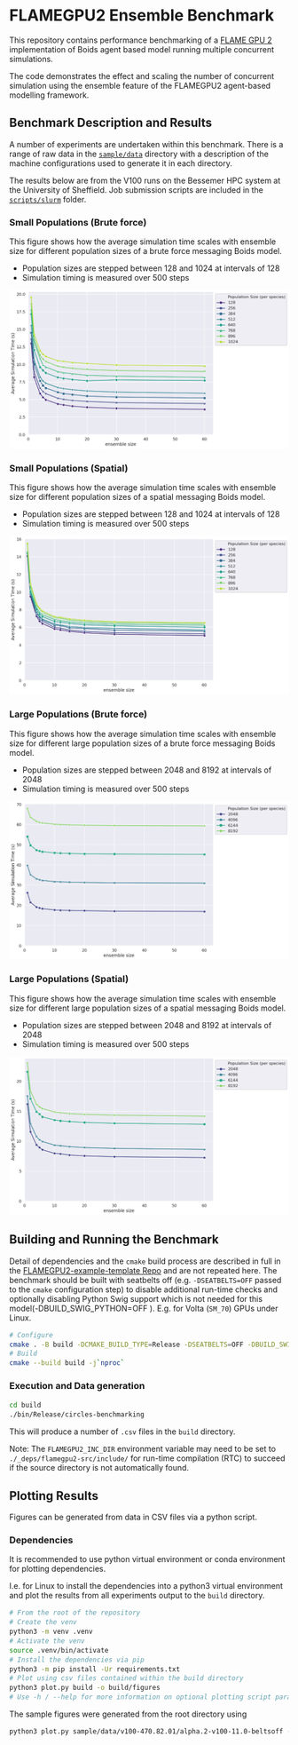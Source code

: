 # FLAMEGPU2 Ensemble Benchmark

This repository contains performance benchmarking of a [FLAME GPU 2](https://github.com/FLAMEGPU/FLAMEGPU2) implementation of Boids agent based model running multiple concurrent simulations.

The code demonstrates the effect and scaling the number of concurrent simulation using the ensemble feature of the FLAMEGPU2 agent-based modelling framework.


## Benchmark Description and Results

A number of experiments are undertaken within this benchmark. There is a range of raw data in the [`sample/data`](sample/data) directory with a description of the machine configurations used to generate it in each directory.

The results below are from the V100 runs on the Bessemer HPC system at the University of Sheffield. Job submission scripts are included in the [`scripts/slurm`](scripts/slurm) folder.

### Small Populations (Brute force)

This figure shows how the average simulation time scales with ensemble size for different population sizes of a brute force messaging Boids model.

+ Population sizes are stepped between 128 and 1024 at intervals of 128
+ Simulation timing is measured over 500 steps

![sample/figures/v100-470.82.01/alpha.2-v100-11.0-beltsoff/small--small_pop_brute_force.png](sample/figures/v100-470.82.01/alpha.2-v100-11.0-beltsoff/small--small_pop_brute_force.png)


### Small Populations (Spatial)

This figure shows how the average simulation time scales with ensemble size for different population sizes of a spatial messaging Boids model.

+ Population sizes are stepped between 128 and 1024 at intervals of 128
+ Simulation timing is measured over 500 steps

![sample/figures/v100-470.82.01/alpha.2-v100-11.0-beltsoff/small--small_pop.png](sample/figures/v100-470.82.01/alpha.2-v100-11.0-beltsoff/small--small_pop.png)

### Large Populations (Brute force)

This figure shows how the average simulation time scales with ensemble size for different large population sizes of a brute force messaging Boids model.

+ Population sizes are stepped between 2048 and 8192 at intervals of 2048
+ Simulation timing is measured over 500 steps

![sample/figures/v100-470.82.01/alpha.2-v100-11.0-beltsoff/large--large_pop_brute_force.png](sample/figures/v100-470.82.01/alpha.2-v100-11.0-beltsoff/large--large_pop_brute_force.png)

### Large Populations (Spatial)

This figure shows how the average simulation time scales with ensemble size for different large population sizes of a spatial messaging Boids model.

+ Population sizes are stepped between 2048 and 8192 at intervals of 2048
+ Simulation timing is measured over 500 steps

![sample/figures/v100-470.82.01/alpha.2-v100-11.0-beltsoff/large--large_pop.png](sample/figures/v100-470.82.01/alpha.2-v100-11.0-beltsoff/large--large_pop.png)

## Building and Running the Benchmark

Detail of dependencies and the `cmake` build process are described in full in the [FLAMEGPU2-example-template Repo](https://github.com/FLAMEGPU/FLAMEGPU2-example-template) and are not repeated here. The benchmark should be built with seatbelts off (e.g. `-DSEATBELTS=OFF` passed to the `cmake` configuration step) to disable additional run-time checks and optionally disabling Python Swig support which is not needed for this model(-DBUILD_SWIG_PYTHON=OFF ). E.g. for Volta (`SM_70`) GPUs under Linux.

```bash
# Configure 
cmake . -B build -DCMAKE_BUILD_TYPE=Release -DSEATBELTS=OFF -DBUILD_SWIG_PYTHON=OFF -DCUDA_ARCH=70
# Build
cmake --build build -j`nproc` 
```

### Execution and Data generation

```bash
cd build
./bin/Release/circles-benchmarking 
```
This will produce a number of `.csv` files in the `build` directory.

Note: The `FLAMEGPU2_INC_DIR` environment variable may need to be set to `./_deps/flamegpu2-src/include/` for run-time compilation (RTC) to succeed if the source directory is not automatically found.

## Plotting Results

Figures can be generated from data in CSV files via a python script.

### Dependencies

It is recommended to use python virtual environment or conda environment for plotting dependencies.

I.e. for Linux to install the dependencies into a python3 virtual environment and plot the results from all experiments output to the `build` directory.

```bash
# From the root of the repository
# Create the venv
python3 -m venv .venv
# Activate the venv
source .venv/bin/activate
# Install the dependencies via pip
python3 -m pip install -Ur requirements.txt
# Plot using csv files contained within the build directory
python3 plot.py build -o build/figures
# Use -h / --help for more information on optional plotting script parameters.
```

The sample figures were generated from the root directory using

```bash
python3 plot.py sample/data/v100-470.82.01/alpha.2-v100-11.0-beltsoff -o sample/figures/v100-470.82.01/alpha.2-v100-11.0-beltsoff
```